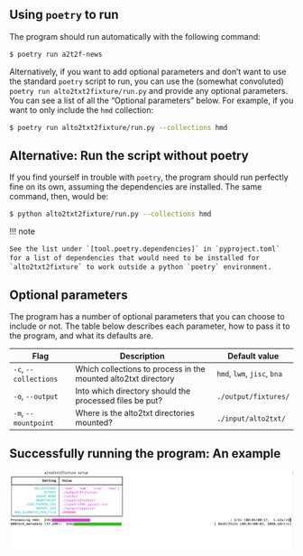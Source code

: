 ## Using `poetry` to run

The program should run automatically with the following command:

```sh
$ poetry run a2t2f-news
```

Alternatively, if you want to add optional parameters and don’t want to use the standard `poetry` script to run, you can use the (somewhat convoluted) `poetry run alto2txt2fixture/run.py` and provide any optional parameters. You can see a list of all the “Optional parameters” below. For example, if you want to only include the `hmd` collection:

```sh
$ poetry run alto2txt2fixture/run.py --collections hmd
```

## Alternative: Run the script without poetry

If you find yourself in trouble with `poetry`, the program should run perfectly fine on its own, assuming the dependencies are installed. The same command, then, would be:

```sh
$ python alto2txt2fixture/run.py --collections hmd
```

!!! note

    See the list under `[tool.poetry.dependencies]` in `pyproject.toml` for a list of dependencies that would need to be installed for `alto2txt2fixture` to work outside a python `poetry` environment.

## Optional parameters

The program has a number of optional parameters that you can choose to include or not. The table below describes each parameter, how to pass it to the program, and what its defaults are.

| Flag                  | Description                                                    | Default value                |
| --------------------- | -------------------------------------------------------------- | ---------------------------- |
| `-c`, `--collections` | Which collections to process in the mounted alto2txt directory | `hmd`, `lwm`, `jisc`, `bna`  |
| `-o`, `--output`      | Into which directory should the processed files be put?        | `./output/fixtures/`         |
| `-m`, `--mountpoint`  | Where is the alto2txt directories mounted?                     | `./input/alto2txt/`          |

## Successfully running the program: An example

![img/successfully-running.png](img/successfully-running.png)
